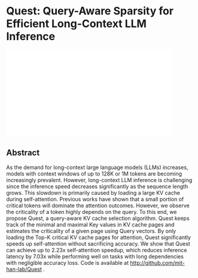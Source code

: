 # Quest: Query-Aware Sparsity for Efficient Long-Context LLM Inference

![](../../blank.jpg)

## Abstract

As the demand for long-context large language models (LLMs) increases, models
with context windows of up to 128K or 1M tokens are becoming increasingly
prevalent. However, long-context LLM inference is challenging since the
inference speed decreases significantly as the sequence length grows. This
slowdown is primarily caused by loading a large KV cache during self-attention.
Previous works have shown that a small portion of critical tokens will dominate
the attention outcomes. However, we observe the criticality of a token highly
depends on the query. To this end, we propose Quest, a query-aware KV cache
selection algorithm. Quest keeps track of the minimal and maximal Key values in
KV cache pages and estimates the criticality of a given page using Query
vectors. By only loading the Top-K critical KV cache pages for attention, Quest
significantly speeds up self-attention without sacrificing accuracy. We show
that Quest can achieve up to 2.23x self-attention speedup, which reduces
inference latency by 7.03x while performing well on tasks with long
dependencies with negligible accuracy loss. Code is available at
http://github.com/mit-han-lab/Quest .
